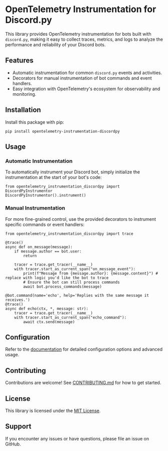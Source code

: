# OpenTelemetry Instrumentation for Discord.py

This library provides OpenTelemetry instrumentation for bots built with `discord.py`, making it easy to collect traces, metrics, and logs to analyze the performance and reliability of your Discord bots.

## Features

- Automatic instrumentation for common `discord.py` events and activities.
- Decorators for manual instrumentation of bot commands and event handlers.
- Easy integration with OpenTelemetry's ecosystem for observability and monitoring.

## Installation

Install this package with pip:

```
pip install opentelemetry-instrumentation-discordpy
```

## Usage

### Automatic Instrumentation

To automatically instrument your Discord bot, simply initialize the instrumentation at the start of your bot's code:

```
from opentelemetry_instrumentation_discordpy import DiscordPyInstrumentor
DiscordPyInstrumentor().instrument()
```

### Manual Instrumentation

For more fine-grained control, use the provided decorators to instrument specific commands or event handlers:

```
from opentelemetry_instrumentation_discordpy import trace

@trace()
async def on_message(message):
    if message.author == bot.user:
        return

    tracer = trace.get_tracer(__name__)
    with tracer.start_as_current_span("on_message_event"):
        print(f"Message from {message.author}: {message.content}") # replace with logic you'd like the bot to trace
        # Ensure the bot can still process commands
        await bot.process_commands(message)

@bot.command(name='echo', help='Replies with the same message it receives.')
@trace()
async def echo(ctx, *, message: str):
    tracer = trace.get_tracer(__name__)
    with tracer.start_as_current_span("echo_command"):
        await ctx.send(message)
```

## Configuration

Refer to the [documentation](./docs/usage.md) for detailed configuration options and advanced usage.

## Contributing

Contributions are welcome! See [CONTRIBUTING.md](./docs/contributing.md) for how to get started.

## License

This library is licensed under the [MIT License](LICENSE).

## Support

If you encounter any issues or have questions, please file an issue on GitHub.
